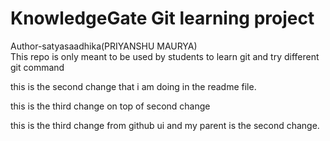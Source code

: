 # KnowledgeGate Git learning project

Author-satyasaadhika(PRIYANSHU MAURYA)
<br>
This repo is only meant to be used by students to learn git and try different git command

this is the second change that i am doing in the readme file.

this is the third change on top of second change

this is the third change from github ui and my parent is the second change.
